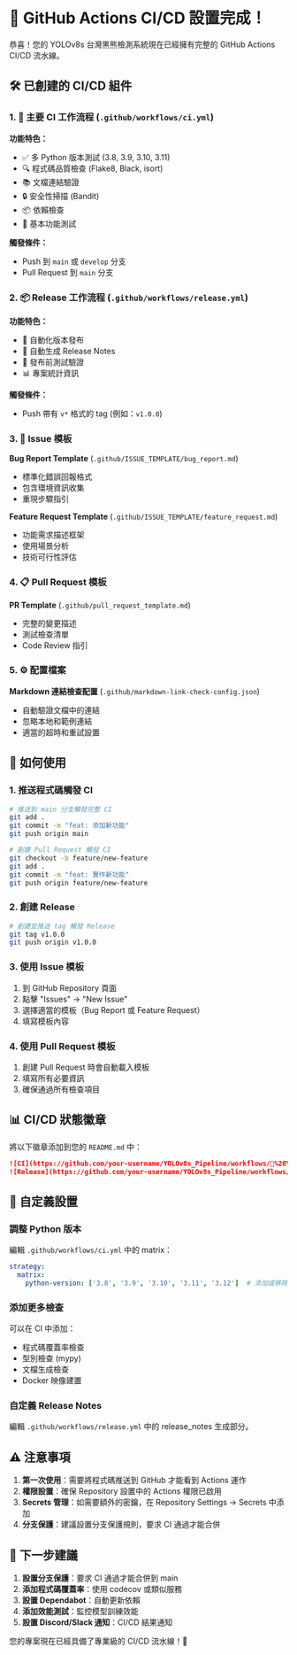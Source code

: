 # 🎉 GitHub Actions CI/CD 設置完成！

恭喜！您的 YOLOv8s 台灣黑熊檢測系統現在已經擁有完整的 GitHub Actions CI/CD 流水線。

## 🛠️ 已創建的 CI/CD 組件

### 1. 🔄 主要 CI 工作流程 (`.github/workflows/ci.yml`)

**功能特色：**
- ✅ 多 Python 版本測試 (3.8, 3.9, 3.10, 3.11)
- 🔍 程式碼品質檢查 (Flake8, Black, isort)
- 📚 文檔連結驗證
- 🔒 安全性掃描 (Bandit)
- 📦 依賴檢查
- 🧪 基本功能測試

**觸發條件：**
- Push 到 `main` 或 `develop` 分支
- Pull Request 到 `main` 分支

### 2. 📦 Release 工作流程 (`.github/workflows/release.yml`)

**功能特色：**
- 🚀 自動化版本發布
- 📝 自動生成 Release Notes
- 🧪 發布前測試驗證
- 📊 專案統計資訊

**觸發條件：**
- Push 帶有 `v*` 格式的 tag (例如：`v1.0.0`)

### 3. 🐛 Issue 模板

**Bug Report Template** (`.github/ISSUE_TEMPLATE/bug_report.md`)
- 標準化錯誤回報格式
- 包含環境資訊收集
- 重現步驟指引

**Feature Request Template** (`.github/ISSUE_TEMPLATE/feature_request.md`)
- 功能需求描述框架
- 使用場景分析
- 技術可行性評估

### 4. 📋 Pull Request 模板

**PR Template** (`.github/pull_request_template.md`)
- 完整的變更描述
- 測試檢查清單
- Code Review 指引

### 5. ⚙️ 配置檔案

**Markdown 連結檢查配置** (`.github/markdown-link-check-config.json`)
- 自動驗證文檔中的連結
- 忽略本地和範例連結
- 適當的超時和重試設置

## 🚀 如何使用

### 1. 推送程式碼觸發 CI

```bash
# 推送到 main 分支觸發完整 CI
git add .
git commit -m "feat: 添加新功能"
git push origin main

# 創建 Pull Request 觸發 CI
git checkout -b feature/new-feature
git add .
git commit -m "feat: 實作新功能"
git push origin feature/new-feature
```

### 2. 創建 Release

```bash
# 創建並推送 tag 觸發 Release
git tag v1.0.0
git push origin v1.0.0
```

### 3. 使用 Issue 模板

1. 到 GitHub Repository 頁面
2. 點擊 "Issues" → "New Issue"
3. 選擇適當的模板（Bug Report 或 Feature Request）
4. 填寫模板內容

### 4. 使用 Pull Request 模板

1. 創建 Pull Request 時會自動載入模板
2. 填寫所有必要資訊
3. 確保通過所有檢查項目

## 📊 CI/CD 狀態徽章

將以下徽章添加到您的 `README.md` 中：

```markdown
![CI](https://github.com/your-username/YOLOv8s_Pipeline/workflows/🚀%20YOLOv8s%20Pipeline%20CI/CD/badge.svg)
![Release](https://github.com/your-username/YOLOv8s_Pipeline/workflows/🚀%20Release/badge.svg)
```

## 🔧 自定義設置

### 調整 Python 版本

編輯 `.github/workflows/ci.yml` 中的 matrix：

```yaml
strategy:
  matrix:
    python-version: ['3.8', '3.9', '3.10', '3.11', '3.12']  # 添加或移除版本
```

### 添加更多檢查

可以在 CI 中添加：
- 程式碼覆蓋率檢查
- 型別檢查 (mypy)
- 文檔生成檢查
- Docker 映像建置

### 自定義 Release Notes

編輯 `.github/workflows/release.yml` 中的 release_notes 生成部分。

## ⚠️ 注意事項

1. **第一次使用**：需要將程式碼推送到 GitHub 才能看到 Actions 運作
2. **權限設置**：確保 Repository 設置中的 Actions 權限已啟用
3. **Secrets 管理**：如需要額外的密鑰，在 Repository Settings → Secrets 中添加
4. **分支保護**：建議設置分支保護規則，要求 CI 通過才能合併

## 🎯 下一步建議

1. **設置分支保護**：要求 CI 通過才能合併到 main
2. **添加程式碼覆蓋率**：使用 codecov 或類似服務
3. **設置 Dependabot**：自動更新依賴
4. **添加效能測試**：監控模型訓練效能
5. **設置 Discord/Slack 通知**：CI/CD 結果通知

您的專案現在已經具備了專業級的 CI/CD 流水線！🎉

